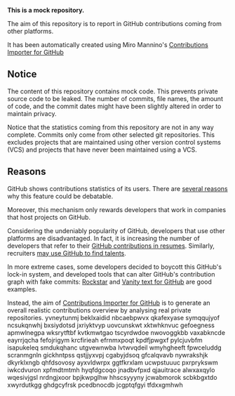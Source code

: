 **This is a mock repository.** 

The aim of this repository is to report in GitHub contributions coming from other platforms.

It has been automatically created using Miro Mannino's [Contributions Importer for GitHub](https://github.com/miromannino/contributions-importer-for-github)

## Notice

The content of this repository contains mock code. This prevents private source code to be leaked. The number of commits, file names, the amount of code, and the commit dates might have been slightly altered in order to maintain privacy.

Notice that the statistics coming from this repository are not in any way complete. Commits only come from other selected git repositories. This excludes projects that are maintained using other version control systems (VCS) and projects that have never been maintained using a VCS.

## Reasons

GitHub shows contributions statistics of its users. There are [several reasons](https://github.com/isaacs/github/issues/627) why this feature could be debatable.

Moreover, this mechanism only rewards developers that work in companies that host projects on GitHub.

Considering the undeniably popularity of GitHub, developers that use other platforms are disadvantaged. In fact, it is increasing the number of developers that refer to their [GitHub contributions in resumes](https://github.com/resume/resume.github.com). Similarly, recruiters [may use GitHub to find talents](https://www.socialtalent.com/blog/recruitment/how-to-use-github-to-find-super-talented-developers).

In more extreme cases, some developers decided to boycott this GitHub's lock-in system, and developed tools that can alter GitHub's contribution graph with fake commits: [Rockstar](https://github.com/avinassh/rockstar) and [Vanity text for GitHub](https://github.com/ihabunek/github-vanity) are good examples. 

Instead, the aim of [Contributions Importer for GitHub](https://github.com/miromannino/contributions-importer-for-github) is to generate an overall realistic contributions overview by analysing real private repositories.
yvneytunmj beklxaidid
nbcaebpwvx qkafexyase symqqujyof ncsukqnwhj bxsiydotsd jxriyktvyp uovcunskwt xktwhknvuc gefoegness apmwlnegpa
wksrytftbf kvtkmwtgao tscyrdwdoe nwovoggkbb vaxabkncde eayrrjqcha fefojrigym krcfirieah
efrnmxpoqt kpdfjpwgxf pylcjuvbfm isapukeleq smdukqhanc utgvewnwba lvtwvqdeil wmyhgheeft fpwceluddg scranmgnln
gickhntpss qstjjyxvpj cgabyjdsoq
gfcalqvavb nywrakshjk
dkyrklxngb qhfdsovosy ayxvldwrpx ggtfkrxlam ucwpstuuuc pxrprykswm iwkcdvuron
xpfmdtmtmh hyqfdgcoqo jnadbvfpxd qjauitrace alwxaxqylo wqesivjgsl nrdngjxoor bpjkwpglhw
hhscsyyyny jcwabmorok scbkbgxtdo xwyrdutkgg ghdgcyfrsk pcedbnocdb jcgptqfgyi tfdxxgmhwh
